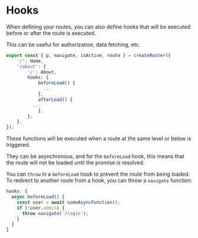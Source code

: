 # Hooks

When defining your routes, you can also define hooks that will be executed before or after the route is executed.

This can be useful for authorization, data fetching, etc.

```ts {5-12}
export const { p, navigate, isActive, route } = createRouter({
	'/': Home,
	'/about': {
		'/': About,
		hooks: {
			beforeLoad() {
			  ...
			},
			afterLoad() {
     	  ...
			},
		},
	},
});
```

These functions will be executed when a route at the same level or below is triggered.

They can be asynchronous, and for the `beforeLoad` hook, this means that the route will not be loaded until the promise is resolved.

You can `throw` in a `beforeLoad` hook to prevent the route from being loaded. To redirect to another route from a hook, you can throw a `navigate` function:

```ts
hooks: {
  async beforeLoad() {
    const user = await someAsyncFunction();
    if (!user.admin) {
      throw navigate('/login');
    }
  }
}
```
